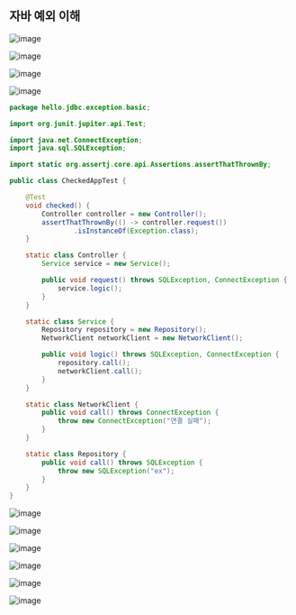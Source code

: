 ## **자바 예외 이해**

![image](https://user-images.githubusercontent.com/79301439/209438036-ed613e4e-f315-4b02-bb8c-e853c19fb50b.png)

![image](https://user-images.githubusercontent.com/79301439/209438056-389b5408-c1a0-4637-ae6d-f47a2ee3cb26.png)

![image](https://user-images.githubusercontent.com/79301439/209438090-8a0ae0f5-dabe-46d4-83b0-03eb6f24903c.png)

![image](https://user-images.githubusercontent.com/79301439/209438103-0d778881-830f-4d5f-82d9-c1537e323f04.png)

```java
package hello.jdbc.exception.basic;

import org.junit.jupiter.api.Test;

import java.net.ConnectException;
import java.sql.SQLException;

import static org.assertj.core.api.Assertions.assertThatThrownBy;

public class CheckedAppTest {

    @Test
    void checked() {
        Controller controller = new Controller();
        assertThatThrownBy(() -> controller.request())
                .isInstanceOf(Exception.class);
    }

    static class Controller {
        Service service = new Service();

        public void request() throws SQLException, ConnectException {
            service.logic();
        }
    }

    static class Service {
        Repository repository = new Repository();
        NetworkClient networkClient = new NetworkClient();

        public void logic() throws SQLException, ConnectException {
            repository.call();
            networkClient.call();
        }
    }

    static class NetworkClient {
        public void call() throws ConnectException {
            throw new ConnectException("연결 실패");
        }
    }

    static class Repository {
        public void call() throws SQLException {
            throw new SQLException("ex");
        }
    }
}
```

![image](https://user-images.githubusercontent.com/79301439/209438127-2b51731b-6e48-42a2-a0e4-1e9549b1800a.png)

![image](https://user-images.githubusercontent.com/79301439/209438141-ca54fc93-d6c2-4ab8-9891-3ecf7fed51e9.png)

![image](https://user-images.githubusercontent.com/79301439/209438153-0de2a81c-2c44-4fc2-b1ac-40bd924aee11.png)

![image](https://user-images.githubusercontent.com/79301439/209438167-3de2c1c4-b841-4051-bb3d-41a268771ea6.png)

![image](https://user-images.githubusercontent.com/79301439/209438175-4059626e-9981-46e2-930b-f75b9eeec305.png)

![image](https://user-images.githubusercontent.com/79301439/209438243-2b0486d8-6b13-4a51-a319-eca1fc18161f.png)
